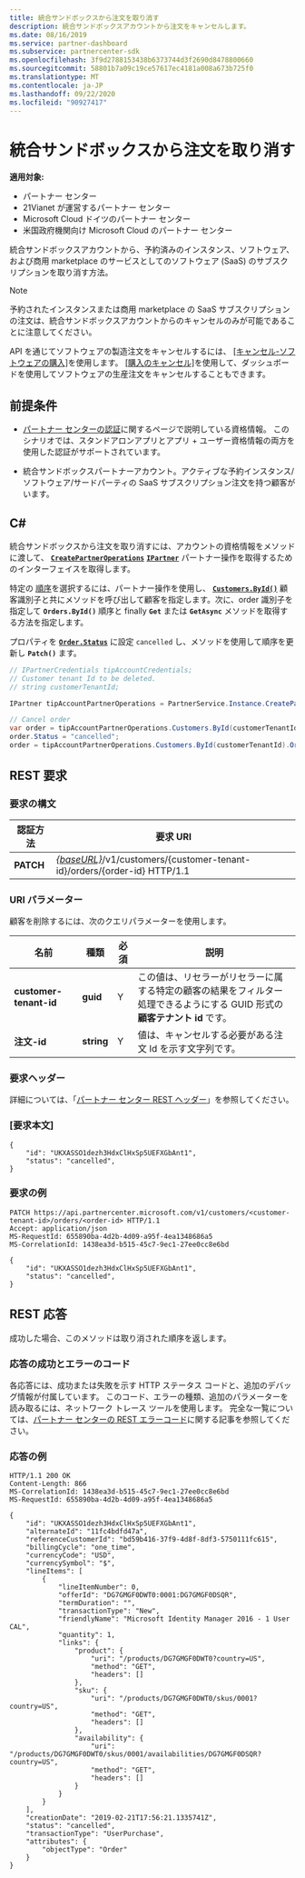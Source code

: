 ```yaml
---
title: 統合サンドボックスから注文を取り消す
description: 統合サンドボックスアカウントから注文をキャンセルします。
ms.date: 08/16/2019
ms.service: partner-dashboard
ms.subservice: partnercenter-sdk
ms.openlocfilehash: 3f9d2788153438b6373744d3f2690d8478800660
ms.sourcegitcommit: 58801b7a09c19ce57617ec4181a008a673b725f0
ms.translationtype: MT
ms.contentlocale: ja-JP
ms.lasthandoff: 09/22/2020
ms.locfileid: "90927417"
---
```

# <a name="cancel-an-order-from-the-integration-sandbox"></a>統合サンドボックスから注文を取り消す

**適用対象:**

- パートナー センター
- 21Vianet が運営するパートナー センター
- Microsoft Cloud ドイツのパートナー センター
- 米国政府機関向け Microsoft Cloud のパートナー センター

統合サンドボックスアカウントから、予約済みのインスタンス、ソフトウェア、および商用 marketplace のサービスとしてのソフトウェア (SaaS) のサブスクリプションを取り消す方法。

>[!NOTE]
>予約されたインスタンスまたは商用 marketplace の SaaS サブスクリプションの注文は、統合サンドボックスアカウントからのキャンセルのみが可能であることに注意してください。  

API を通じてソフトウェアの製造注文をキャンセルするには、 [[キャンセル-ソフトウェアの購入]](cancel-software-purchases.md)を使用します。
[[購入のキャンセル]](/partner-center/csp-software-subscriptions)を使用して、ダッシュボードを使用してソフトウェアの生産注文をキャンセルすることもできます。

## <a name="prerequisites"></a>前提条件

- [パートナー センターの認証](partner-center-authentication.md)に関するページで説明している資格情報。 このシナリオでは、スタンドアロンアプリとアプリ + ユーザー資格情報の両方を使用した認証がサポートされています。

- 統合サンドボックスパートナーアカウント。アクティブな予約インスタンス/ソフトウェア/サードパーティの SaaS サブスクリプション注文を持つ顧客がいます。

## <a name="c"></a>C\#

統合サンドボックスから注文を取り消すには、アカウントの資格情報をメソッドに渡して、 [**`CreatePartnerOperations`**](/dotnet/api/microsoft.store.partnercenter.partnerservice.instance) [**`IPartner`**](/dotnet/api/microsoft.store.partnercenter.ipartner) パートナー操作を取得するためのインターフェイスを取得します。

特定の [順序](order-resources.md#order)を選択するには、パートナー操作を使用し、 [**`Customers.ById()`**](/dotnet/api/microsoft.store.partnercenter.customers.icustomercollection.byid) 顧客識別子と共にメソッドを呼び出して顧客を指定します。次に、order 識別子を指定して **`Orders.ById()`** 順序と finally **`Get`** または **`GetAsync`** メソッドを取得する方法を指定します。

プロパティを [**`Order.Status`**](order-resources.md#order) に設定 `cancelled` し、メソッドを使用して順序を更新し **`Patch()`** ます。

``` csharp
// IPartnerCredentials tipAccountCredentials;
// Customer tenant Id to be deleted.
// string customerTenantId;

IPartner tipAccountPartnerOperations = PartnerService.Instance.CreatePartnerOperations(tipAccountCredentials);

// Cancel order
var order = tipAccountPartnerOperations.Customers.ById(customerTenantId).Orders.ById(orderId).Get();
order.Status = "cancelled";
order = tipAccountPartnerOperations.Customers.ById(customerTenantId).Orders.ById(orderId).Patch(order);

```

## <a name="rest-request"></a>REST 要求

### <a name="request-syntax"></a>要求の構文

| 認証方法     | 要求 URI                                                                            |
|------------|----------------------------------------------------------------------------------------|
| **PATCH** | [*{baseURL}*](partner-center-rest-urls.md)/v1/customers/{customer-tenant-id}/orders/{order-id} HTTP/1.1 |

### <a name="uri-parameter"></a>URI パラメーター

顧客を削除するには、次のクエリパラメーターを使用します。

| 名前                   | 種類     | 必須 | 説明                                                                                                                                            |
|------------------------|----------|----------|--------------------------------------------------------------------------------------------------------------------------------------------------------|
| **customer-tenant-id** | **guid** | Y        | この値は、リセラーがリセラーに属する特定の顧客の結果をフィルター処理できるようにする GUID 形式の **顧客テナント id** です。 |
| **注文-id** | **string** | Y        | 値は、キャンセルする必要がある注文 Id を示す文字列です。 |

### <a name="request-headers"></a>要求ヘッダー

詳細については、「[パートナー センター REST ヘッダー](headers.md)」を参照してください。

### <a name="request-body"></a>[要求本文]

```http
{
    "id": "UKXASSO1dezh3HdxClHxSp5UEFXGbAnt1",
    "status": "cancelled",
}
```

### <a name="request-example"></a>要求の例

```http
PATCH https://api.partnercenter.microsoft.com/v1/customers/<customer-tenant-id>/orders/<order-id> HTTP/1.1
Accept: application/json
MS-RequestId: 655890ba-4d2b-4d09-a95f-4ea1348686a5
MS-CorrelationId: 1438ea3d-b515-45c7-9ec1-27ee0cc8e6bd

{
    "id": "UKXASSO1dezh3HdxClHxSp5UEFXGbAnt1",
    "status": "cancelled",
}
```

## <a name="rest-response"></a>REST 応答

成功した場合、このメソッドは取り消された順序を返します。

### <a name="response-success-and-error-codes"></a>応答の成功とエラーのコード

各応答には、成功または失敗を示す HTTP ステータス コードと、追加のデバッグ情報が付属しています。 このコード、エラーの種類、追加のパラメーターを読み取るには、ネットワーク トレース ツールを使用します。 完全な一覧については、[パートナー センターの REST エラーコード](error-codes.md)に関する記事を参照してください。

### <a name="response-example"></a>応答の例

```http
HTTP/1.1 200 OK
Content-Length: 866
MS-CorrelationId: 1438ea3d-b515-45c7-9ec1-27ee0cc8e6bd
MS-RequestId: 655890ba-4d2b-4d09-a95f-4ea1348686a5

{
    "id": "UKXASSO1dezh3HdxClHxSp5UEFXGbAnt1",
    "alternateId": "11fc4bdfd47a",
    "referenceCustomerId": "bd59b416-37f9-4d8f-8df3-5750111fc615",
    "billingCycle": "one_time",
    "currencyCode": "USD",
    "currencySymbol": "$",
    "lineItems": [
        {
            "lineItemNumber": 0,
            "offerId": "DG7GMGF0DWT0:0001:DG7GMGF0DSQR",
            "termDuration": "",
            "transactionType": "New",
            "friendlyName": "Microsoft Identity Manager 2016 - 1 User CAL",
            "quantity": 1,
            "links": {
                "product": {
                    "uri": "/products/DG7GMGF0DWT0?country=US",
                    "method": "GET",
                    "headers": []
                },
                "sku": {
                    "uri": "/products/DG7GMGF0DWT0/skus/0001?country=US",
                    "method": "GET",
                    "headers": []
                },
                "availability": {
                    "uri": "/products/DG7GMGF0DWT0/skus/0001/availabilities/DG7GMGF0DSQR?country=US",
                    "method": "GET",
                    "headers": []
                }
            }
        }
    ],
    "creationDate": "2019-02-21T17:56:21.1335741Z",
    "status": "cancelled",
    "transactionType": "UserPurchase",
    "attributes": {
        "objectType": "Order"
    }
}
```
